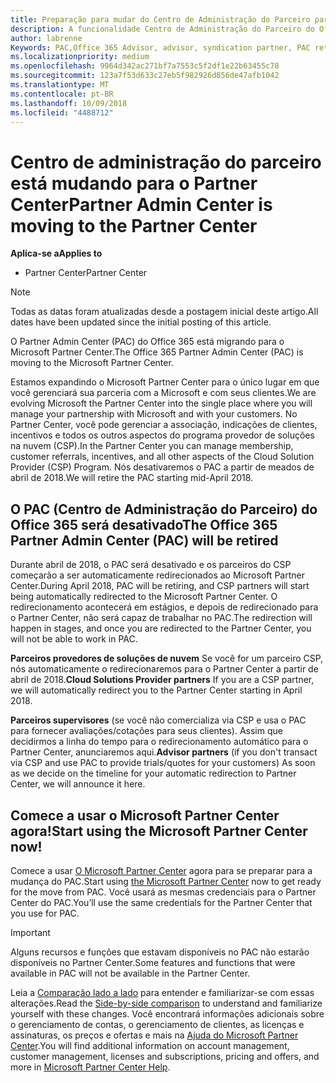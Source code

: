 ```yaml
---
title: Preparação para mudar do Centro de Administração do Parceiro para o Partner Center | Partner Center
description: A funcionalidade Centro de Administração do Parceiro do Office 365 está mudando para o Partner Center.
author: labrenne
Keywords: PAC,Office 365 Advisor, advisor, syndication partner, PAC retire, PAC retiring
ms.localizationpriority: medium
ms.openlocfilehash: 9964d342ac271bf7a7553c5f2df1e22b63455c78
ms.sourcegitcommit: 123a7f53d633c27eb5f982926d856de47afb1042
ms.translationtype: MT
ms.contentlocale: pt-BR
ms.lasthandoff: 10/09/2018
ms.locfileid: "4488712"
---
```

# <a name="partner-admin-center-is-moving-to-the-partner-center"></a><span data-ttu-id="7ee4b-103">Centro de administração do parceiro está mudando para o Partner Center</span><span class="sxs-lookup"><span data-stu-id="7ee4b-103">Partner Admin Center is moving to the Partner Center</span></span>

**<span data-ttu-id="7ee4b-104">Aplica-se a</span><span class="sxs-lookup"><span data-stu-id="7ee4b-104">Applies to</span></span>**

-  <span data-ttu-id="7ee4b-105">Partner Center</span><span class="sxs-lookup"><span data-stu-id="7ee4b-105">Partner Center</span></span>

> [!NOTE]  
>  <span data-ttu-id="7ee4b-106">Todas as datas foram atualizadas desde a postagem inicial deste artigo.</span><span class="sxs-lookup"><span data-stu-id="7ee4b-106">All dates have been updated since the initial posting of this article.</span></span>

<span data-ttu-id="7ee4b-107">O Partner Admin Center (PAC) do Office 365 está migrando para o Microsoft Partner Center.</span><span class="sxs-lookup"><span data-stu-id="7ee4b-107">The Office 365 Partner Admin Center (PAC) is moving to the Microsoft Partner Center.</span></span>

<span data-ttu-id="7ee4b-108">Estamos expandindo o Microsoft Partner Center para o único lugar em que você gerenciará sua parceria com a Microsoft e com seus clientes.</span><span class="sxs-lookup"><span data-stu-id="7ee4b-108">We are evolving Microsoft the Partner Center into the single place where you will manage your partnership with Microsoft and with your customers.</span></span> <span data-ttu-id="7ee4b-109">No Partner Center, você pode gerenciar a associação, indicações de clientes, incentivos e todos os outros aspectos do programa provedor de soluções na nuvem (CSP).</span><span class="sxs-lookup"><span data-stu-id="7ee4b-109">In the Partner Center you can manage membership, customer referrals, incentives, and all other aspects of the Cloud Solution Provider (CSP) Program.</span></span> <span data-ttu-id="7ee4b-110">Nós desativaremos o PAC a partir de meados de abril de 2018.</span><span class="sxs-lookup"><span data-stu-id="7ee4b-110">We will retire the PAC starting mid-April 2018.</span></span>

## <a name="the-office-365-partner-admin-center-pac-will-be-retired"></a><span data-ttu-id="7ee4b-111">O PAC (Centro de Administração do Parceiro) do Office 365 será desativado</span><span class="sxs-lookup"><span data-stu-id="7ee4b-111">The Office 365 Partner Admin Center (PAC) will be retired</span></span>

<span data-ttu-id="7ee4b-112">Durante abril de 2018, o PAC será desativado e os parceiros do CSP começarão a ser automaticamente redirecionados ao Microsoft Partner Center.</span><span class="sxs-lookup"><span data-stu-id="7ee4b-112">During April 2018, PAC will be retiring, and CSP partners will start being automatically redirected to the Microsoft Partner Center.</span></span> <span data-ttu-id="7ee4b-113">O redirecionamento acontecerá em estágios, e depois de redirecionado para o Partner Center, não será capaz de trabalhar no PAC.</span><span class="sxs-lookup"><span data-stu-id="7ee4b-113">The redirection will happen in stages, and once you are redirected to the Partner Center, you will not be able to work in PAC.</span></span> 

<span data-ttu-id="7ee4b-114">**Parceiros provedores de soluções de nuvem** Se você for um parceiro CSP, nós automaticamente o redirecionaremos para o Partner Center a partir de abril de 2018.</span><span class="sxs-lookup"><span data-stu-id="7ee4b-114">**Cloud Solutions Provider partners** If you are a CSP partner, we will automatically redirect you to the Partner Center starting in April 2018.</span></span> 

<span data-ttu-id="7ee4b-115">**Parceiros supervisores** (se você não comercializa via CSP e usa o PAC para fornecer avaliações/cotações para seus clientes). Assim que decidirmos a linha do tempo para o redirecionamento automático para o Partner Center, anunciaremos aqui.</span><span class="sxs-lookup"><span data-stu-id="7ee4b-115">**Advisor partners** (if you don't transact via CSP and use PAC to provide trials/quotes for your customers) As soon as we decide on the timeline for your automatic redirection to Partner Center, we will announce it here.</span></span> 


## <a name="start-using-the-microsoft-partner-center-now"></a><span data-ttu-id="7ee4b-116">Comece a usar o Microsoft Partner Center agora!</span><span class="sxs-lookup"><span data-stu-id="7ee4b-116">Start using the Microsoft Partner Center now!</span></span>

<span data-ttu-id="7ee4b-117">Comece a usar [O Microsoft Partner Center](https://partnercenter.microsoft.com/) agora para se preparar para a mudança do PAC.</span><span class="sxs-lookup"><span data-stu-id="7ee4b-117">Start using [the Microsoft Partner Center](https://partnercenter.microsoft.com/)  now to get ready for the move from PAC.</span></span>  <span data-ttu-id="7ee4b-118">Você usará as mesmas credenciais para o Partner Center do PAC.</span><span class="sxs-lookup"><span data-stu-id="7ee4b-118">You’ll use the same credentials for the Partner Center that you use for PAC.</span></span> 

> [!IMPORTANT]  
> <span data-ttu-id="7ee4b-119">Alguns recursos e funções que estavam disponíveis no PAC não estarão disponíveis no Partner Center.</span><span class="sxs-lookup"><span data-stu-id="7ee4b-119">Some features and functions that were available in PAC will not be available in the Partner Center.</span></span>

 <span data-ttu-id="7ee4b-120">Leia a [Comparação lado a lado](moving-from-pac-to-pc.md) para entender e familiarizar-se com essas alterações.</span><span class="sxs-lookup"><span data-stu-id="7ee4b-120">Read the [Side-by-side comparison](moving-from-pac-to-pc.md) to understand and familiarize yourself with these changes.</span></span>  <span data-ttu-id="7ee4b-121">Você encontrará informações adicionais sobre o gerenciamento de contas, o gerenciamento de clientes, as licenças e assinaturas, os preços e ofertas e mais na [Ajuda do Microsoft Partner Center](https://partnercenter.microsoft.com/partner/help).</span><span class="sxs-lookup"><span data-stu-id="7ee4b-121">You will find additional information on account management, customer management, licenses and subscriptions, pricing and offers, and more in [Microsoft Partner Center Help](https://partnercenter.microsoft.com/partner/help).</span></span>

 